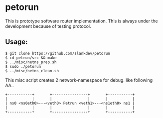 
# petorun

This is prototype software router implementation.
This is always under the development because of testing protocol.

## Usage:

```
$ git clone https://github.com/slankdev/petorun
$ cd petrun/src && make
$ ../misc/netns_prep.sh
$ sudo ./petorun
$ ../misc/netns_clean.sh
```

This misc script creates 2 network-namespace for debug.
like following AA..

```
+-----------+       +----------------+       +-----------+
|           |       |                |       |           |
| ns0 <ns0eth0>---<veth0> Petrun <veth1>---<ns1eth0> ns1 |
|           |       |                |       |           |
+-----------+       +----------------+       +-----------+
```


